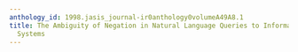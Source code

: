 ```yaml
---
anthology_id: 1998.jasis_journal-ir0anthology0volumeA49A8.1
title: The Ambiguity of Negation in Natural Language Queries to Information Retrieval
  Systems
---
```

